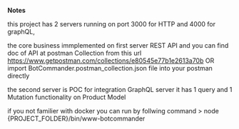 
**Notes**

this project has 2 servers running on port 3000 for HTTP and 4000 for graphQL,

the core business immplemented on first server REST API and you can find doc of API at postman Collection from this 
url https://www.getpostman.com/collections/e80545e77b1e2613a70b OR 
import BotCommander.postman_collection.json file into your postman directly

the second server is POC for integration GraphQL server it has 1 query and 1 Mutation functionality on Product Model


if you not familier with docker you can run by follwing command > node {PROJECT_FOLDER}/bin/www-botcommander
